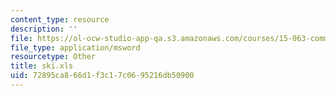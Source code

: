 ```yaml
---
content_type: resource
description: ''
file: https://ol-ocw-studio-app-qa.s3.amazonaws.com/courses/15-063-communicating-with-data-summer-2003/72895ca866d1f3c17c0695216db50900_ski.xls
file_type: application/msword
resourcetype: Other
title: ski.xls
uid: 72895ca8-66d1-f3c1-7c06-95216db50900
---
```

